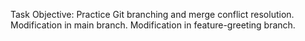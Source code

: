 Task Objective: Practice Git branching and merge conflict resolution.
Modification in main branch.
Modification in feature-greeting branch.